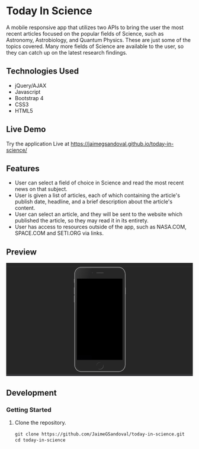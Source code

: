 # Today In Science
A mobile responsive app that utilizes two APIs to bring the user the most recent articles focused on the popular fields of Science, such as Astronomy, Astrobiology, and Quantum Physics. These are just some of the topics covered. Many more fields of Science are available to the user, so they can catch up on the latest research findings.  

## Technologies Used

- jQuery/AJAX
- Javascript
- Bootstrap 4
- CSS3
- HTML5


## Live Demo

Try the application Live at https://jaimegsandoval.github.io/today-in-science/

## Features

- User can select a field of choice in Science and read the most recent news on that subject.
- User is given a list of articles, each of which containing the article's publish date, headline, and a brief description about the article's content.
- User can select an article, and they will be sent to the website which published the article, so they may read it in its entirety.
- User has access to resources outside of the app, such as NASA.COM, SPACE.COM and SETI.ORG via links.

## Preview

![today-in-science](images/today-in-science.gif)

## Development

### Getting Started

1. Clone the repository.

    ```shell
    git clone https://github.com/JaimeGSandoval/today-in-science.git
    cd today-in-science
    ```

